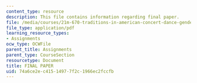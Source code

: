```yaml
---
content_type: resource
description: This file contains information regarding final paper.
file: /media/courses/21m-670-traditions-in-american-concert-dance-gender-and-autobiography-spring-2008/74a6ce2ec41514977f2c1966ec2fccfb_MIT21M_670S08_paper3.pdf
file_type: application/pdf
learning_resource_types:
- Assignments
ocw_type: OCWFile
parent_title: Assignments
parent_type: CourseSection
resourcetype: Document
title: FINAL PAPER
uid: 74a6ce2e-c415-1497-7f2c-1966ec2fccfb
---
```

